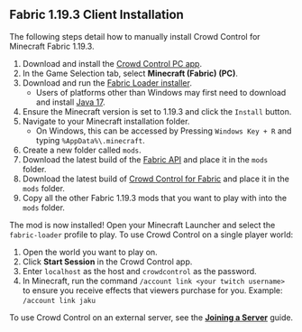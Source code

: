 ## Fabric 1.19.3 Client Installation

The following steps detail how to manually install Crowd Control for Minecraft Fabric 1.19.3.

1. Download and install the [Crowd Control PC app](https://crowdcontrol.live/setup).
2. In the Game Selection tab, select **Minecraft (Fabric) (PC)**.
3. Download and run the [Fabric Loader installer](https://fabricmc.net/use/installer/).
   - Users of platforms other than Windows may first need to download and install
     [Java 17](https://adoptium.net/temurin/releases/?version=17).
4. Ensure the Minecraft version is set to 1.19.3 and click the `Install` button.
5. Navigate to your Minecraft installation folder.
   - On Windows, this can be accessed by Pressing `Windows Key + R` and typing
     `%AppData%\.minecraft`.
6. Create a new folder called `mods`.
7. Download the latest build of the
   [Fabric API](https://modrinth.com/mod/fabric-api/versions?g=1.19.3&c=release)
   and place it in the `mods` folder.
8. Download the latest build of
   [Crowd Control for Fabric](https://github.com/qixils/minecraft-crowdcontrol/releases/latest)
   and place it in the `mods` folder.
9. Copy all the other Fabric 1.19.3 mods that you want to play with into the `mods` folder.

The mod is now installed! Open your Minecraft Launcher and select the `fabric-loader` profile to
play. To use Crowd Control on a single player world:

1. Open the world you want to play on.
2. Click **Start Session** in the Crowd Control app.
3. Enter `localhost` as the host and `crowdcontrol` as the password.
4. In Minecraft, run the command `/account link <your twitch username>` to ensure you receive
   effects that viewers purchase for you. Example: `/account link jaku`

To use Crowd Control on an external server, see the
[**Joining a Server**](fabric_joining_a_server.md) guide.
